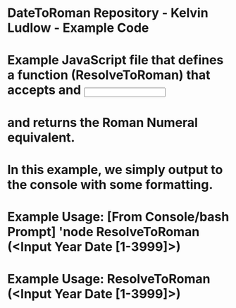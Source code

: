 # 
# DateToRoman Repository - Kelvin Ludlow - Example Code
#
# Example JavaScript file that defines a function (ResolveToRoman) that accepts and <Input Year>
# and returns the Roman Numeral equivalent.
#
#	In this example, we simply output to the console with some formatting.
#
#	    Example Usage: 	[From Console/bash Prompt]	'node ResolveToRoman (<Input Year Date [1-3999]>)
#	    Example Usage: 	ResolveToRoman (<Input Year Date [1-3999]>)
#

